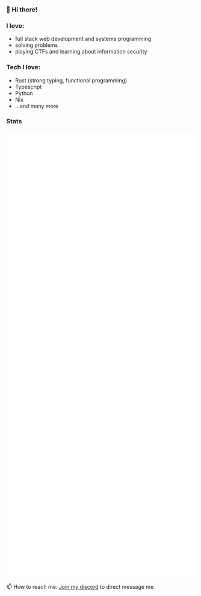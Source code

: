 ### :wave: Hi there!

### I love: 

- full stack web development and systems programming
- solving problems
- playing CTFs and learning about information security

### Tech I love:

- Rust (strong typing, functional programming)
- Typescript
- Python
- Nix
- ...and many more

### Stats

![](https://raw.githubusercontent.com/Scoder12/github-stats/master/generated/overview.svg#gh-dark-mode-only)
![](https://raw.githubusercontent.com/Scoder12/github-stats/master/generated/overview.svg#gh-light-mode-only)
![](https://raw.githubusercontent.com/Scoder12/github-stats/master/generated/languages.svg#gh-dark-mode-only)
![](https://raw.githubusercontent.com/Scoder12/github-stats/master/generated/languages.svg#gh-light-mode-only)

📫 How to reach me: [Join my discord](https://discord.gg/czzv7FT) to direct message me
